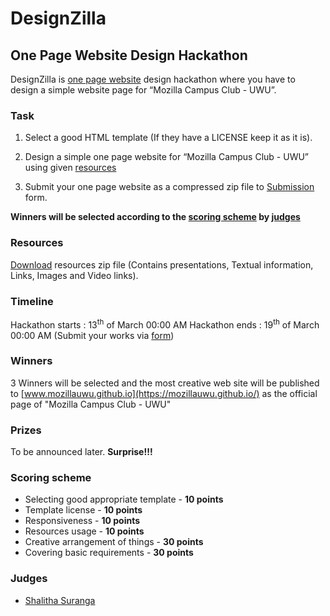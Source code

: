 # DesignZilla
## One Page Website Design Hackathon


DesignZilla is [one page website](https://onepagelove.com/what-exactly-is-a-one-page-website) design hackathon where you have to design a simple website page for “Mozilla Campus Club - UWU”. 

### Task

1. Select a good HTML template (If they have a LICENSE keep it as it is). 

2. Design a simple one page website for “Mozilla Campus Club - UWU” using given [resources](#resources)

3. Submit your one page website as a compressed zip file to [Submission](submission) form.

**Winners will be selected according to the [scoring scheme](#scoring-scheme) by [judges](#judges)**

### Resources

[Download](download/DesignZillaResources.zip) resources zip file (Contains presentations, Textual information, Links, Images and Video links).

### Timeline 

Hackathon starts : 13<sup>th</sup> of March 00:00 AM
Hackathon ends : 19<sup>th</sup> of March 00:00 AM (Submit your works via [form](submission))

### Winners 

3 Winners will be selected and the most creative web site will be published to [www.mozillauwu.github.io](https://mozillauwu.github.io/) as the official page of "Mozilla Campus Club - UWU"

### Prizes 

To be announced later. **Surprise!!!**


### Scoring scheme

- Selecting good appropriate template - __10 points__
- Template license - __10 points__
- Responsiveness - __10 points__
- Resources usage - __10 points__
- Creative arrangement of things - __30 points__
- Covering basic requirements - __30 points__

### Judges 

- [Shalitha Suranga](https://github.com/shalithasuranga)

